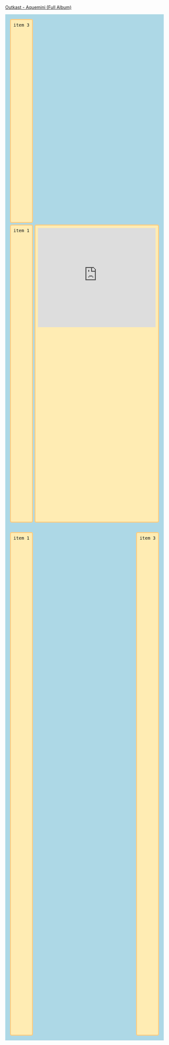 
<style>
  @import url('https://fonts.googleapis.com/css2?family=Caveat:wght@400;700&family=Roboto+Mono:ital,wght@0,200;0,400;0,700;1,200;1,400;1,700&family=Silkscreen:wght@400;700&family=Trade+Winds&display=swap');





  .includedemo1 {

    display: flex;
    
    justify-content: space-between;  
    /* flex-flow: wrap-reverse; */  
    flex-wrap: wrap-reverse; 
    align-content: stretch;
    background-color: #bbdefb;
    height: 40vh;
    padding: 15px;
    gap: 5px;
  background-color: lightblue;
  font-family: "Space Mono", monospace;
  }

  .includedemo1 > div{
    background: #ffecb3;
    border: 3px solid #ffcc80;
    border-radius: 5px;
    padding: 8px;
  }


  .item2 { 
    /* flex:1 1 auto; */
    flex-grow:1;
  }
			

</style>
[Outkast - Aquemini (Full Album)](https://youtu.be/weLYi9stshY?t=1)

<div class="includedemo1" markdown="1">
   
<div class="item1">item 1</div>

<div class="item2">
<iframe width=100% height="315" src="https://www.youtube.com/embed/RF87aqqmf4Q?si=qdNeQpc97fjSclz_" title="YouTube video player" frameborder="0" allow="accelerometer; autoplay; clipboard-write; encrypted-media; gyroscope; picture-in-picture; web-share" referrerpolicy="strict-origin-when-cross-origin" allowfullscreen></iframe>
</div>

<div class="item3">item 3</div>

</div>

<div class="includedemo1">
   
<div class="item1">item 1</div>

<div class="item3">item 3</div>

</div>